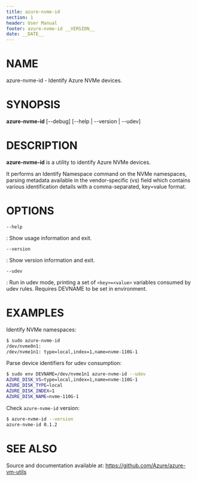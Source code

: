 ```yaml
---
title: azure-nvme-id
section: 1
header: User Manual
footer: azure-nvme-id __VERSION__
date: __DATE__
---
```


# NAME

azure-nvme-id - Identify Azure NVMe devices.

# SYNOPSIS

**azure-nvme-id** [\-\-debug] [\-\-help | \-\-version | \-\-udev]

# DESCRIPTION

**azure-nvme-id** is a utility to identify Azure NVMe devices.

It performs an Identify Namespace command on the NVMe namespaces, parsing metadata available in the vendor-specific (vs) field which contains various identification details with a comma-separated, key=value format.

# OPTIONS

`--help`

:  Show usage information and exit.

`--version`

:  Show version information and exit.

`--udev`

:  Run in udev mode, printing a set of `<key>=<value>` variables consumed by udev rules.  Requires DEVNAME to be set in environment.

# EXAMPLES

Identify NVMe namespaces:

```bash
$ sudo azure-nvme-id
/dev/nvme0n1:
/dev/nvme1n1: type=local,index=1,name=nvme-110G-1
```

Parse device identifiers for udev consumption:

```bash
$ sudo env DEVNAME=/dev/nvme1n1 azure-nvme-id --udev
AZURE_DISK_VS=type=local,index=1,name=nvme-110G-1
AZURE_DISK_TYPE=local
AZURE_DISK_INDEX=1
AZURE_DISK_NAME=nvme-110G-1
```

Check `azure-nvme-id` version:

```bash
$ azure-nvme-id --version
azure-nvme-id 0.1.2
```

# SEE ALSO

Source and documentation available at: <https://github.com/Azure/azure-vm-utils>
